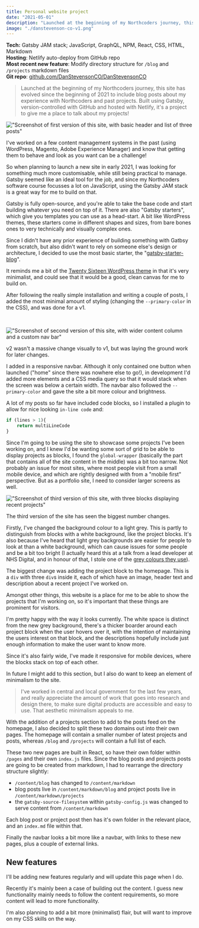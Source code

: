 ```yaml
---
title: Personal website project
date: "2021-05-01"
description: "Launched at the beginning of my Northcoders journey, this site has evolved since the beginning of 2021 to include blog posts about my experience with Northcoders and past projects. Built using Gatsby, version-controlled with GitHub and hosted with Netlify, it's a project to give me a place to talk about my projects!"
image: "./danstevenson-co-v1.png"
---
```


**Tech:** Gatsby JAM stack; JavaScript, GraphQL, NPM, React, CSS, HTML, Markdown <br/>
**Hosting**: Netlify auto-deploy from GitHub repo <br/>
**Most recent new feature**: Modify directory structure for `/blog` and `/projects` markdown files<br/>
**Git repo**: <a href="https://github.com/DanStevensonCO/DanStevensonCO" target="_blank">github.com/DanStevensonCO/DanStevensonCO</a>


>Launched at the beginning of my Northcoders journey, this site has evolved since the beginning of 2021 to include blog posts about my experience with Northcoders and past projects. Built using Gatsby, version-controlled with GitHub and hosted with Netlify, it's a project to give me a place to talk about my projects!

!["Screenshot of first version of this site, with basic header and list of three posts"](/danstevenson-co-v1.png "The MVP - version 1")

I've worked on a few content management systems in the past (using WordPress, Magento, Adobe Experience Manager) and know that getting them to behave and look as you want can be a challenge! 

So when planning to launch a new site in early 2021, I was looking for something much more customisable, while still being practical to manage. Gatsby seemed like an ideal tool for the job, and since my Northcoders software course focusses a lot on JavaScript, using the Gatsby JAM stack is a great way for me to build on that.

Gatsby is fully open-source, and you're able to take the base code and start building whatever you need on top of it. There are also "Gatsby starters", which give you templates you can use as a head-start. A bit like WordPress themes, these starters come in different shapes and sizes, from bare bones ones to very technically and visually complex ones. 

Since I didn't have any prior experience of building something with Gatbsy from scratch, but also didn't want to rely on someone else's design or architecture, I decided to use the most basic starter, the "<a href="https://www.gatsbyjs.com/starters/gatsbyjs/gatsby-starter-blog" target="_blank">gatsby-starter-blog</a>". 

It reminds me a bit of the <a href="https://en-gb.wordpress.org/themes/twentysixteen/" target="_blank">Twenty Sixteen WordPress theme</a> in that it's very minimalist, and could see that it would be a good, clean canvas for me to build on. 

After following the really simple installation and writing a couple of posts, I added the most minimal amount of styling (changing the `--primary-color` in the CSS), and was done for a v1.

<br/>

!["Screenshot of second version of this site, with wider content column and a custom nav bar"](/danstevenson-co-v2.png "Adding a bit of colour - version 2")

v2 wasn't a massive change visually to v1, but was laying the ground work for later changes. 

I added in a responsive navbar. Although it only contained one button when launched ("home" since there was nowhere else to go!), in development I'd added more elements and a CSS media query so that it would stack when the screen was below a certain width. The navbar also followed the `--primary-color` and gave the site a bit more colour and brightness. 

A lot of my posts so far have included code blocks, so I installed a plugin to allow for nice looking `in-line code` and:

```javascript
if (lines > 1){
    return multiLineCode
}
```

Since I'm going to be using the site to showcase some projects I've been working on, and I knew I'd be wanting some sort of grid to be able to display projects as blocks, I found the `global-wrapper` (basically the part that contains all of the site content in the middle) was a bit too narrow. Not probably an issue for most sites, where most people visit from a small mobile device, and which are rightly designed with from a "mobile first" perspective. But as a portfolio site, I need to consider larger screens as well. 

!["Screenshot of third version of this site, with three blocks displaying recent projects"](/danstevenson-co-v3.png "Adding to the portfolio - version 3")

The third version of the site has seen the biggest number changes. 

Firstly, I've changed the background colour to a light grey. This is partly to distinguish from blocks with a white background, like the project blocks. It's also because I've heard that light grey backgrounds are easier for people to look at than a white background, which can cause issues for some people and be a bit too bright (I actually heard this at a talk from a lead developer at NHS Digital, and in honour of that, I stole one of the <a href="https://digital.nhs.uk/about-nhs-digital/corporate-information-and-documents/nhs-digital-style-guidelines/how-we-look/colour-palette" target="_blank">grey colours they use</a>).

The biggest change was adding the project block to the homepage. This is a `div` with three `div`s inside it, each of which have an image, header text and description about a recent project I've worked on. 

Amongst other things, this website is a place for me to be able to show the projects that I'm working on, so it's important that these things are prominent for visitors. 

I'm pretty happy with the way it looks currently. The white space is distinct from the new grey background, there's a thicker boarder around each project block when the user hovers over it, with the intention of maintaining the users interest on that block, and the descriptions hopefully include just enough information to make the user want to know more. 

Since it's also fairly wide, I've made it responsive for mobile devices, where the blocks stack on top of each other.

In future I might add to this section, but I also do want to keep an element of minimalism to the site. 

>I've worked in central and local government for the last few years, and really appreciate the amount of work that goes into research and design there, to make sure digital products are accessible and easy to use. That aesthetic minimalism appeals to me. 

With the addition of a projects section to add to the posts feed on the homepage, I also decided to split these two domains out into their own pages. The homepage will contain a smaller number of latest projects and posts, whereas `/blog` and `/projects` will contain a full list of each. 

These two new pages are built in React, so have their own folder within `/pages` and their own `index.js` files. Since the blog posts and projects posts are going to be created from markdown, I had to rearrange the directory structure slightly:
- `/content/blog` has changed to `/content/markdown`
- blog posts live in `/content/markdown/blog` and project posts live in `/content/markdown/projects`
- the `gatsby-source-filesystem` within `gatsby-config.js` was changed to serve content from `/content/markdown`

Each blog post or project post then has it's own folder in the relevant place, and an `index.md` file within that.

Finally the navbar looks a bit more like a navbar, with links to these new pages, plus a couple of external links. 

## New features

I'll be adding new features regularly and will update this page when I do. 

Recently it's mainly been a case of building out the content. I guess new functionality mainly needs to follow the content requirements, so more content will lead to more functionality. 

I'm also planning to add a bit more (minimalist) flair, but will want to improve on my CSS skills on the way.